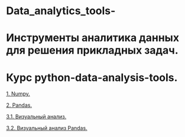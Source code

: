 # Data_analytics_tools-
# Инструменты аналитика данных для решения прикладных задач.

# Курс python-data-analysis-tools.

[1. Numpy.]()

[2. Pandas.]()

[3.1. Визуальный анализ.]()

[3.2. Визуальный анализ Pandas.]()

